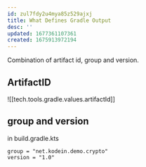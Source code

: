 ```yaml
---
id: zul7fdy2u4mya85z529ajxj
title: What Defines Gradle Output
desc: ''
updated: 1677361107361
created: 1675913972194
---
```


Combination of artifact id, group and version.

## ArtifactID
![[tech.tools.gradle.values.artifactId]]

## group and version
in build.gradle.kts
```
group = "net.kodein.demo.crypto"
version = "1.0"
```


